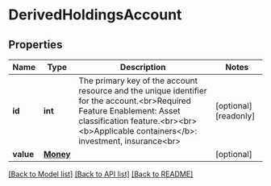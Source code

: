 # DerivedHoldingsAccount


## Properties
Name | Type | Description | Notes
------------ | ------------- | ------------- | -------------
**id** | **int** | The primary key of the account resource and the unique identifier for the account.&lt;br&gt;Required Feature Enablement: Asset classification feature.&lt;br&gt;&lt;br&gt;&lt;b&gt;Applicable containers&lt;/b&gt;: investment, insurance&lt;br&gt; | [optional] [readonly] 
**value** | [**Money**](Money.md) |  | [optional] 

[[Back to Model list]](../README.md#documentation-for-models) [[Back to API list]](../README.md#documentation-for-api-endpoints) [[Back to README]](../README.md)


